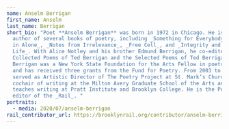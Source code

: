 ```yaml
---
name: Anselm Berrigan
first_name: Anselm
last_name: Berrigan
short_bio: "Poet **Anselm Berrigan** was born in 1972 in Chicago. He is the
  author of several books of poetry, including _Something for Everybody_, _Come
  in Alone_, _Notes from Irrelevance_, _Free Cell_, and _Integrity and Dramatic
  Life_. With Alice Notley and his brother Edmund Berrigan, he co-edited _The
  Collected Poems of Ted Berrigan and the Selected Poems of Ted Berrigan_.
  Berrigan was a New York State Foundation for the Arts Fellow in poetry in 2007
  and has received three grants from the Fund for Poetry. From 2003 to 2007, he
  served as Artistic Director of The Poetry Project at St. Mark’s Church. He is
  cochair of writing at the Milton Avery Graduate School of the Arts and also
  teaches writing at Pratt Institute and Brooklyn College. He is the Poetry
  editor of the _Rail_. "
portraits:
  - media: 2020/07/anselm-berrigan
rail_contributor_url: https://brooklynrail.org/contributor/anselm-berrigan
---
```

